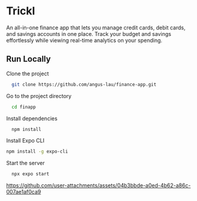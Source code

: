 
# Trickl

An all-in-one finance app that lets you manage credit cards, debit cards, and savings accounts in one place. Track your budget and savings effortlessly while viewing real-time analytics on your spending.


## Run Locally

Clone the project

```bash
  git clone https://github.com/angus-lau/finance-app.git
```

Go to the project directory

```bash
  cd finapp
```

Install dependencies

```bash
  npm install
```

Install Expo CLI
```bash
npm install -g expo-cli
```

Start the server

```bash
  npx expo start
```

https://github.com/user-attachments/assets/04b3bbde-a0ed-4b62-a86c-007ae1af0ca9



